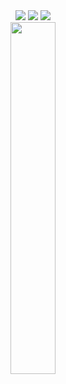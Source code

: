 
<div align="center">
  <a href="https://uyuyorumstore.com" target="_blank"><img src="https://cdn.discordapp.com/attachments/715130970294059088/1044867241201639454/store.png"/></a>
   <a href="https://www.buymeacoffee.com/umcof" target="_blank"><img src="https://cdn.discordapp.com/attachments/715130970294059088/1044868358740377650/coffee.png"/></a>
   <a href="https://discord.gg/cf6wkBFeYV" target="_blank"><img src="https://cdn.discordapp.com/attachments/715130970294059088/1044855172494532628/discord.png"/></a><br>
<img width="38%" src="https://lanyard-profile-readme.vercel.app/api/622069560970969148" />
</div>
